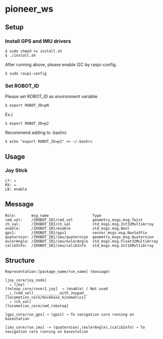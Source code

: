 # pioneer_ws
## Setup
### Install GPS and IMU drivers
``` 
$ sudo chmod +x install.sh
$ ./install.sh
```
After running above, please enable I2C by raspi-config.
```
$ sudo raspi-config
```

### Set ROBOT_ID
Please set ROBOT_ID as environment variable.
``` 
$ export ROBOT_ID=pN
```

Ex.)
```
$ export ROBOT_ID=p2
```

Recommend adding to .bashrc
```
$ echo "export ROBOT_ID=p2" >> ~/.bashrc
```

## Usage
### Joy Stick
```
LY: ↕  
RX: ↔   
LB: enable
```

## Message
```
Role:       msg_name                    Type
cmd_vel:    /{ROBOT_ID}/cmd_vel         geometry_msgs.msg.Twist
ch_val:     /{ROBOT_ID}/ch_val          std_msgs.msg.Int32MultiArray
enable:     /{ROBOT_ID}/enable          std_msgs.msg.Bool
gps1:       /{ROBOT_ID}/gps1            sensor_msgs.msg.NavSatFix
quaternion: /{ROBOT_ID}/imu/quaternion  geometry_msgs.msg.Quaternion
eulerAngle: /{ROBOT_ID}/imu/eulerAngle  std_msgs.msg.Float32MultiArray
calibInfo:  /{ROBOT_ID}/imu/calibInfo   std_msgs.msg.Int16MultiArray
```

## Structure
```
Representation:[package_name/run_name] (massage)

[joy_core/joy_node]
  ↓ (joy)
[teleop_core/rover2_joy]  → (enable) / Not used
__↓_(cmd_vel)____________with_Joypad__
[locomotion_core/movebase_kinematics]
  ↓ (ch_val)
[locomotion_core/cmd_roboteq]

[gps_core/run_gps] → (gps1) → To navigation core running on basestation

[imu_core/run_imu] -> (quaternion),(eulerAngle),(calibInfo) → To navigation core running on basestation
```
